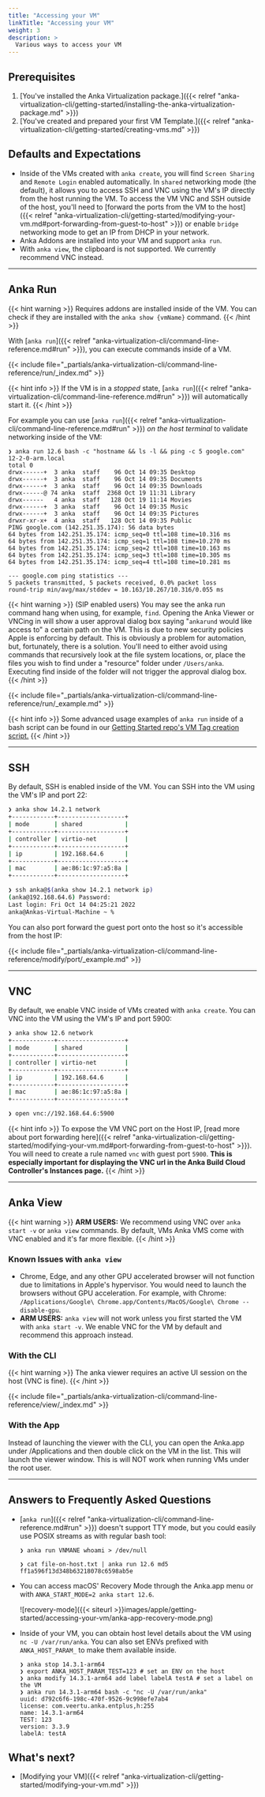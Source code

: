 ```yaml
---
title: "Accessing your VM"
linkTitle: "Accessing your VM"
weight: 3
description: >
  Various ways to access your VM
---
```


## Prerequisites

1. [You've installed the Anka Virtualization package.]({{< relref "anka-virtualization-cli/getting-started/installing-the-anka-virtualization-package.md" >}})
2. [You've created and prepared your first VM Template.]({{< relref "anka-virtualization-cli/getting-started/creating-vms.md" >}})

## Defaults and Expectations

- Inside of the VMs created with `anka create`, you will find `Screen Sharing` and `Remote Login` enabled automatically. In `shared` networking mode (the default), it allows you to access SSH and VNC using the VM's IP directly from the host running the VM. To access the VM VNC and SSH outside of the host, you'll need to [forward the ports from the VM to the host]({{< relref "anka-virtualization-cli/getting-started/modifying-your-vm.md#port-forwarding-from-guest-to-host" >}}) or enable `bridge` networking mode to get an IP from DHCP in your network.
- Anka Addons are installed into your VM and support `anka run`.
- With `anka view`, the clipboard is not supported. We currently recommend VNC instead.

---

## Anka Run

{{< hint warning >}}
Requires addons are installed inside of the VM. You can check if they are installed with the `anka show {vmName}` command.
{{< /hint >}}

With [`anka run`]({{< relref "anka-virtualization-cli/command-line-reference.md#run" >}}), you can execute commands inside of a VM.

{{< include file="_partials/anka-virtualization-cli/command-line-reference/run/_index.md" >}}

{{< hint info >}}
If the VM is in a _stopped_ state, [`anka run`]({{< relref "anka-virtualization-cli/command-line-reference.md#run" >}}) will automatically start it.
{{< /hint >}}

For example you can use [`anka run`]({{< relref "anka-virtualization-cli/command-line-reference.md#run" >}}) _on the host terminal_ to validate networking inside of the VM:

```shell
❯ anka run 12.6 bash -c "hostname && ls -l && ping -c 5 google.com"
12-2-0-arm.local
total 0
drwx------+  3 anka  staff    96 Oct 14 09:35 Desktop
drwx------+  3 anka  staff    96 Oct 14 09:35 Documents
drwx------+  3 anka  staff    96 Oct 14 09:35 Downloads
drwx------@ 74 anka  staff  2368 Oct 19 11:31 Library
drwx------   4 anka  staff   128 Oct 19 11:14 Movies
drwx------+  3 anka  staff    96 Oct 14 09:35 Music
drwx------+  3 anka  staff    96 Oct 14 09:35 Pictures
drwxr-xr-x+  4 anka  staff   128 Oct 14 09:35 Public
PING google.com (142.251.35.174): 56 data bytes
64 bytes from 142.251.35.174: icmp_seq=0 ttl=108 time=10.316 ms
64 bytes from 142.251.35.174: icmp_seq=1 ttl=108 time=10.270 ms
64 bytes from 142.251.35.174: icmp_seq=2 ttl=108 time=10.163 ms
64 bytes from 142.251.35.174: icmp_seq=3 ttl=108 time=10.305 ms
64 bytes from 142.251.35.174: icmp_seq=4 ttl=108 time=10.281 ms

--- google.com ping statistics ---
5 packets transmitted, 5 packets received, 0.0% packet loss
round-trip min/avg/max/stddev = 10.163/10.267/10.316/0.055 ms
```

{{< hint warning >}}
(SIP enabled users) You may see the anka run command hang when using, for example, `find`. Opening the Anka Viewer or VNCing in will show a user approval dialog box saying "`ankarund` would like access to" a certain path on the VM. This is due to new security policies Apple is enforcing by default. This is obviously a problem for automation, but, fortunately, there is a solution. You'll need to either avoid using commands that recursively look at the file system locations, or, place the files you wish to find under a "resource" folder under `/Users/anka`. Executing find inside of the folder will not trigger the approval dialog box.
{{< /hint >}}

{{< include file="_partials/anka-virtualization-cli/command-line-reference/run/_example.md" >}}

{{< hint info >}}
Some advanced usage examples of `anka run` inside of a bash script can be found in our [Getting Started repo's VM Tag creation script.](https://github.com/veertuinc/getting-started/blob/master/create-vm-template-tags.bash)
{{< /hint >}}

---

## SSH

By default, SSH is enabled inside of the VM. You can SSH into the VM using the VM's IP and port 22:

```bash
❯ anka show 14.2.1 network
+------------+-------------------+
| mode       | shared            |
+------------+-------------------+
| controller | virtio-net        |
+------------+-------------------+
| ip         | 192.168.64.6      |
+------------+-------------------+
| mac        | ae:86:1c:97:a5:8a |
+------------+-------------------+

❯ ssh anka@$(anka show 14.2.1 network ip)
(anka@192.168.64.6) Password:
Last login: Fri Oct 14 04:25:21 2022
anka@Ankas-Virtual-Machine ~ % 
```

You can also port forward the guest port onto the host so it's accessible from the host IP:

{{< include file="_partials/anka-virtualization-cli/command-line-reference/modify/port/_example.md" >}}

---

## VNC

By default, we enable VNC inside of VMs created with `anka create`. You can VNC into the VM using the VM's IP and port 5900:

```bash
❯ anka show 12.6 network
+------------+-------------------+
| mode       | shared            |
+------------+-------------------+
| controller | virtio-net        |
+------------+-------------------+
| ip         | 192.168.64.6      |
+------------+-------------------+
| mac        | ae:86:1c:97:a5:8a |
+------------+-------------------+

❯ open vnc://192.168.64.6:5900
```

{{< hint info >}}
To expose the VM VNC port on the Host IP, [read more about port forwarding here]({{< relref "anka-virtualization-cli/getting-started/modifying-your-vm.md#port-forwarding-from-guest-to-host" >}}). You will need to create a rule named `vnc` with guest port `5900`. **This is especially important for displaying the VNC url in the Anka Build Cloud Controller's Instances page.**
{{< /hint >}}

---

## Anka View

{{< hint warning >}}
**ARM USERS:** We recommend using VNC over `anka start -v` or `anka view` commands. By default, VMs Anka VMS come with VNC enabled and it's far more flexible.
{{< /hint >}}

### Known Issues with `anka view`

- Chrome, Edge, and any other GPU accelerated browser will not function due to limitations in Apple's hypervisor. You would need to launch the browsers without GPU acceleration. For example, with Chrome: `/Applications/Google\ Chrome.app/Contents/MacOS/Google\ Chrome --disable-gpu`.
- **ARM USERS:** `anka view` will not work unless you first started the VM with `anka start -v`. We enable VNC for the VM by default and recommend this approach instead.

### With the CLI

{{< hint warning >}}
The anka viewer requires an active UI session on the host (VNC is fine).
{{< /hint >}}

{{< include file="_partials/anka-virtualization-cli/command-line-reference/view/_index.md" >}}

### With the App

Instead of launching the viewer with the CLI, you can open the Anka.app under /Applications and then double click on the VM in the list. This will launch the viewer window. This is will NOT work when running VMs under the root user.

---

## Answers to Frequently Asked Questions

- [`anka run`]({{< relref "anka-virtualization-cli/command-line-reference.md#run" >}}) doesn't support TTY mode, but you could easily use POSIX streams as with regular bash tool:

  ```shell
  ❯ anka run VNMANE whoami > /dev/null

  ❯ cat file-on-host.txt | anka run 12.6 md5
  ff1a596f13d348b63218078c6598ab5e
  ```

- You can access macOS' Recovery Mode through the Anka.app menu or with `ANKA_START_MODE=2 anka start 12.6`.

  ![recovery-mode]({{< siteurl >}}images/apple/getting-started/accessing-your-vm/anka-app-recovery-mode.png)

- Inside of your VM, you can obtain host level details about the VM using `nc -U /var/run/anka`. You can also set ENVs prefixed with `ANKA_HOST_PARAM_` to make them available inside.

  ```shell
  ❯ anka stop 14.3.1-arm64
  ❯ export ANKA_HOST_PARAM_TEST=123 # set an ENV on the host
  ❯ anka modify 14.3.1-arm64 add label labelA testA # set a label on the VM
  ❯ anka run 14.3.1-arm64 bash -c "nc -U /var/run/anka"
  uuid: d792c6f6-198c-470f-9526-9c998efe7ab4
  license: com.veertu.anka.entplus,h:255
  name: 14.3.1-arm64
  TEST: 123
  version: 3.3.9
  labelA: testA
  ```

## What's next?

- [Modifying your VM]({{< relref "anka-virtualization-cli/getting-started/modifying-your-vm.md" >}})
